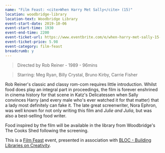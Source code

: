 ```yaml
---
name: "Film Feast: <cite>When Harry Met Sally</cite> (15)"
location: woodbridge-library
location-text: Woodbridge Library
event-start-date: 2019-10-06
event-start-time: 1930
event-end-time: 2200
event-ticket-url: https://www.eventbrite.com/e/when-harry-met-sally-15-with-the-cooks-shed-tickets-66995235553?aff=ebapi
event-ticket-price: 5.98
event-category: film-feast
breadcrumb: y
---
```


> Directed by Rob Reiner - 1989 - 96mins

> Starring: Meg Ryan, Billy Crystal, Bruno Kirby, Carrie Fisher

Rob Reiner's classic and classy rom-com requires little introduction. Whilst food does play an integral part in proceedings, the film is forever enshrined in cinema history for that scene in Katz's Delicatessen when Sally convinces Harry (and every male who's ever watched it for that matter) that a lady most definitely can fake it. The late great screenwriter, Nora Ephron, was well known for not only writing this film and <cite>Julie and Julia</cite>, but was also a best-selling food writer.

Food inspired by the film will be available in the library from Woodbridge's The Cooks Shed following the screening.

This is a [Film Feast](https://filmfeast.co.uk/) event, presented in association with [BLOC - Building Libraries on Creativity](/bloc/).
